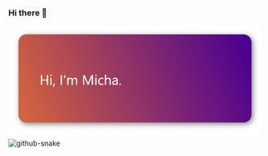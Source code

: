 ### Hi there 👋


<img src="https://raw.githubusercontent.com/michamn/michamn/main/dist/test.png" alt="Alt text" title="Optional title">



<picture>
  <source media="(prefers-color-scheme: dark)" srcset="https://raw.githubusercontent.com/michamn/michamn/output/github-contribution-grid-snake-dark.svg?palette=github-dark" />
  <source media="(prefers-color-scheme: light)" srcset="https://raw.githubusercontent.com/michamn/michamn/output/github-contribution-grid-snake.svg" />
  <img alt="github-snake" src="github-snake.svg" />
</picture>


<!--
**MichaMN/michamn** is a ✨ _special_ ✨ repository because its `README.md` (this file) appears on your GitHub profile.

Here are some ideas to get you started:

- 🔭 I’m currently working on ...
- 🌱 I’m currently learning ...
- 👯 I’m looking to collaborate on ...
- 🤔 I’m looking for help with ...
- 💬 Ask me about ...
- 📫 How to reach me: ...
- 😄 Pronouns: ...
- ⚡ Fun fact: ...
-->
